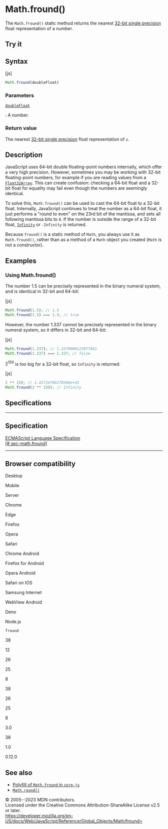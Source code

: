 Math.fround()
=============

 
The `Math.fround()` static method returns the nearest [32-bit single
precision](https://en.wikipedia.org/wiki/Single-precision_floating-point_format)
float representation of a number.


 
Try it 
------

 



 
Syntax
------

 
 
 
[js]


```js
Math.fround(doubleFloat)
```




 
### Parameters

 

[`doubleFloat`](#doublefloat)

:   A number.



 
### Return value 

 
The nearest [32-bit single
precision](https://en.wikipedia.org/wiki/Single-precision_floating-point_format)
float representation of `x`.



 
Description
-----------

 
JavaScript uses 64-bit double floating-point numbers internally, which
offer a very high precision. However, sometimes you may be working with
32-bit floating-point numbers, for example if you are reading values
from a [`Float32Array`](../float32array). This can create confusion:
checking a 64-bit float and a 32-bit float for equality may fail even
though the numbers are seemingly identical.

To solve this, `Math.fround()` can be used to cast the 64-bit float to a
32-bit float. Internally, JavaScript continues to treat the number as a
64-bit float, it just performs a \"round to even\" on the 23rd bit of
the mantissa, and sets all following mantissa bits to `0`. If the number
is outside the range of a 32-bit float, [`Infinity`](../infinity) or
`-Infinity` is returned.

Because `fround()` is a static method of `Math`, you always use it as
`Math.fround()`, rather than as a method of a `Math` object you created
(`Math` is not a constructor).



 
Examples
--------


 
### Using Math.fround() 

 
The number 1.5 can be precisely represented in the binary numeral
system, and is identical in 32-bit and 64-bit:

 
 
[js]


```js
Math.fround(1.5); // 1.5
Math.fround(1.5) === 1.5; // true
```


However, the number 1.337 cannot be precisely represented in the binary
numeral system, so it differs in 32-bit and 64-bit:

 
 
[js]


```js
Math.fround(1.337); // 1.3370000123977661
Math.fround(1.337) === 1.337; // false
```


$2^{150}$ is too big for a 32-bit float, so `Infinity` is returned:

 
 
[js]


```js
2 ** 150; // 1.42724769270596e+45
Math.fround(2 ** 150); // Infinity
```




Specifications
--------------

 
  -----------------------------------------------------------------------------------------------------
  Specification
  -----------------------------------------------------------------------------------------------------
  [ECMAScript Language Specification\
  [\#
  sec-math.fround]](https://tc39.es/ecma262/multipage/numbers-and-dates.html#sec-math.fround)

  -----------------------------------------------------------------------------------------------------


Browser compatibility 
---------------------

 


Desktop

Mobile

Server

Chrome

Edge

Firefox

Opera

Safari

Chrome Android

Firefox for Android

Opera Android

Safari on IOS

Samsung Internet

WebView Android

Deno

Node.js

`fround`

38

12

26

25

8

38

26

25

8

3.0

38

1.0

0.12.0

 
See also 
--------

 
-   [Polyfill of `Math.fround` in
    `core-js`](https://github.com/zloirock/core-js#ecmascript-math)
-   [`Math.round()`](round)



 
© 2005--2023 MDN contributors.\
Licensed under the Creative Commons Attribution-ShareAlike License v2.5
or later.\
https://developer.mozilla.org/en-US/docs/Web/JavaScript/Reference/Global_Objects/Math/fround>

